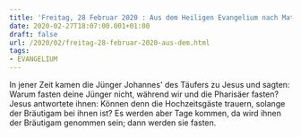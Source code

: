 ```yaml
---
title: 'Freitag, 28 Februar 2020 : Aus dem Heiligen Evangelium nach Matthäus - Mt 9,14-15.'
date: 2020-02-27T18:07:00.001+01:00
draft: false
url: /2020/02/freitag-28-februar-2020-aus-dem.html
tags: 
- EVANGELIUM
---
```


In jener Zeit kamen die Jünger Johannes' des Täufers zu Jesus und sagten: Warum fasten deine Jünger nicht, während wir und die Pharisäer fasten? Jesus antwortete ihnen: Können denn die Hochzeitsgäste trauern, solange der Bräutigam bei ihnen ist? Es werden aber Tage kommen, da wird ihnen der Bräutigam genommen sein; dann werden sie fasten.
